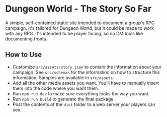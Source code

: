 # Dungeon World - The Story So Far

A simple, self-contained static site intended to document a group's RPG campaign. It's tailored for Dungeon World, but it could be made to work with any RPG. It's intended to be player facing, so no DM tools like documenting fronts.

## How to Use

* Customize `src/assets/story.json` to contain the information about your campaign. See `src/schemas` for the information on how to structure this information. Samples are available in `src/assets`.
* Add all the other media assets you want. You'll have to manually insert them into the code where you want them.
* Run `npm run dev` to make sure everything looks the way you want.
* Run `npm run build` to generate the final package.
* Post the contents of the `dist` folder to a web server your players can see.
